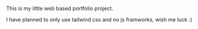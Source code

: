 This is my little web based portfolio project.

I have planned to only use tailwind css and no js framworks, wish me luck :)
